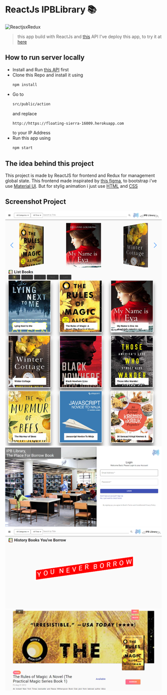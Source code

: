 # ReactJs IPBLibrary 📚

![ReactjsxRedux](https://miro.medium.com/max/1838/1*XLPUfIkmIA01h1D0ti-wJw.png)

> this app build with ReactJs and [this](https://github.com/brillianodhiya/simple-rest-library) API
> I've deploy this app, to try it at [here](https://quirky-fermat-eca999.netlify.com)

## How to run server locally

* Install and Run [this API](https://github.com/brillianodhiya/simple-rest-library) first
* Clone this Repo and install it using 
  ```sh 
  npm install 
  ```
* Go to 
  ```sh 
  src/public/action 
  ``` 
  and replace
  ```sh 
  http://https://floating-sierra-16009.herokuapp.com 
  ```
  to your IP Address
* Run this app using
   ```sh
   npm start 
   ```

## The idea behind this project

This project is made by ReactJS for frontend and Redux for management global state. This frontend made inspirated by [this figma](https://www.figma.com/file/Mj3THivoX0IaTPEZ4vJZoajw/Books?node-id=0%3A1), to bootstrap i've use [Material UI](https://material-ui.com/). But for stylig animation i just use [HTML](https://en.wikipedia.org/wiki/HTML#targetText=Hypertext%20Markup%20Language%20(HTML)%20is,scripting%20languages%20such%20as%20JavaScript.) and [CSS](https://en.wikipedia.org/wiki/Cascading_Style_Sheets)

## Screenshot Project
<kbd>
<img src="screenshot/reactss.png" >
</kbd>
<kbd>
<img src="screenshot/reactss4.png" >
</kbd>
<kbd>
<img src="screenshot/reactss2.png" >
</kbd>
<kbd>
<img src="screenshot/reactss3.png" >
</kbd>
